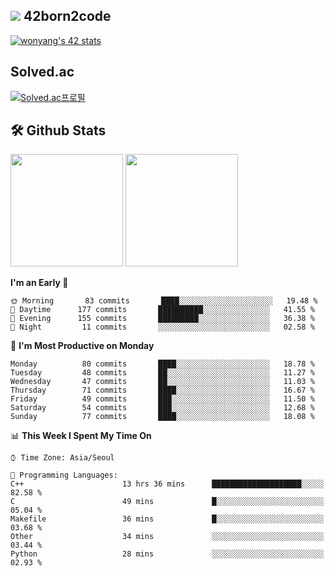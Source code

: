 
## <img src="https://img.shields.io/badge/-000000?style=flat&logo=42&logoColor=white"> 42born2code
[![wonyang's 42 stats](https://badge42.vercel.app/api/v2/cl5nhe5b6007809kydha7ht42/stats?cursusId=21&coalitionId=88)](https://profile.intra.42.fr/users/wonyang)

## Solved.ac
[![Solved.ac프로필](http://mazassumnida.wtf/api/v2/generate_badge?boj=bennyws)](https://solved.ac/bennyws)

## 🛠️ Github Stats
<p>
  <img height="180em" src="https://github-readme-stats-veggie-garden.vercel.app/api?username=gemstoneyang&show_icons=true&include_all_commits=true&bg_color=30,e96443,904e95&title_color=fff&text_color=fff">
  <img height="180em" src="https://github-readme-stats-veggie-garden.vercel.app/api/top-langs/?username=gemstoneyang&layout=compact&bg_color=30,e96443,904e95&title_color=fff&text_color=fff">
</p>

<!--START_SECTION:waka-->
**I'm an Early 🐤** 

```text
🌞 Morning       83 commits       ████░░░░░░░░░░░░░░░░░░░░░   19.48 % 
🌆 Daytime      177 commits       ██████████░░░░░░░░░░░░░░░   41.55 % 
🌃 Evening      155 commits       █████████░░░░░░░░░░░░░░░░   36.38 % 
🌙 Night         11 commits       ░░░░░░░░░░░░░░░░░░░░░░░░░   02.58 % 

```
📅 **I'm Most Productive on Monday** 

```text
Monday          80 commits       ████░░░░░░░░░░░░░░░░░░░░░   18.78 % 
Tuesday         48 commits       ██░░░░░░░░░░░░░░░░░░░░░░░   11.27 % 
Wednesday       47 commits       ██░░░░░░░░░░░░░░░░░░░░░░░   11.03 % 
Thursday        71 commits       ████░░░░░░░░░░░░░░░░░░░░░   16.67 % 
Friday          49 commits       ███░░░░░░░░░░░░░░░░░░░░░░   11.50 % 
Saturday        54 commits       ███░░░░░░░░░░░░░░░░░░░░░░   12.68 % 
Sunday          77 commits       ████░░░░░░░░░░░░░░░░░░░░░   18.08 % 

```


📊 **This Week I Spent My Time On** 

```text
⌚︎ Time Zone: Asia/Seoul

💬 Programming Languages: 
C++                      13 hrs 36 mins      ████████████████████░░░░░   82.58 % 
C                        49 mins             █░░░░░░░░░░░░░░░░░░░░░░░░   05.04 % 
Makefile                 36 mins             █░░░░░░░░░░░░░░░░░░░░░░░░   03.68 % 
Other                    34 mins             ░░░░░░░░░░░░░░░░░░░░░░░░░   03.44 % 
Python                   28 mins             ░░░░░░░░░░░░░░░░░░░░░░░░░   02.93 % 

```


<!--END_SECTION:waka-->
